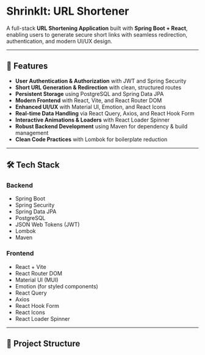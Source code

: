 # ShrinkIt: URL Shortener

A full-stack **URL Shortening Application** built with **Spring Boot + React**, enabling users to generate secure short links with seamless redirection, authentication, and modern UI/UX design.

---

## 🚀 Features
- **User Authentication & Authorization** with JWT and Spring Security
- **Short URL Generation & Redirection** with clean, structured routes
- **Persistent Storage** using PostgreSQL and Spring Data JPA
- **Modern Frontend** with React, Vite, and React Router DOM
- **Enhanced UI/UX** with Material UI, Emotion, and React Icons
- **Real-time Data Handling** via React Query, Axios, and React Hook Form
- **Interactive Animations & Loaders** with React Loader Spinner
- **Robust Backend Development** using Maven for dependency & build management
- **Clean Code Practices** with Lombok for boilerplate reduction

---

## 🛠️ Tech Stack

### Backend
- Spring Boot  
- Spring Security  
- Spring Data JPA  
- PostgreSQL  
- JSON Web Tokens (JWT)  
- Lombok  
- Maven  

### Frontend
- React + Vite  
- React Router DOM  
- Material UI (MUI)  
- Emotion (for styled components)  
- React Query  
- Axios  
- React Hook Form  
- React Icons  
- React Loader Spinner  

---

## 📂 Project Structure
